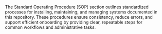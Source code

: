 The Standard Operating Procedure (SOP) section outlines standardized processes for installing, maintaining, and managing systems documented in this repository. These procedures ensure consistency, reduce errors, and support efficient onboarding by providing clear, repeatable steps for common workflows and administrative tasks.
